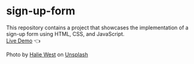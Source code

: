# sign-up-form  

This repository contains a project that showcases the implementation of a sign-up form using HTML, CSS, and JavaScript.  
[Live Demo](https://pintyapintya.github.io/sign-up-form/) :point_left:
  
Photo by <a href="https://unsplash.com/@haliewestphoto?utm_source=unsplash&utm_medium=referral&utm_content=creditCopyText">Halie West</a> on <a href="https://unsplash.com/photos/25xggax4bSA?utm_source=unsplash&utm_medium=referral&utm_content=creditCopyText">Unsplash</a>
  

